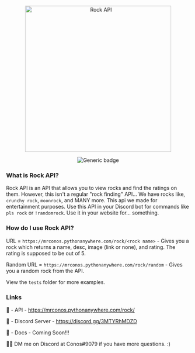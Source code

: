 <br/>

<div align="center">
    <img width="400" src="https://github.com/Mr-Conos/Rock-API/blob/master/Rock-API/img/rock-api.png?raw=true" alt="Rock API">
    
![Generic badge](https://img.shields.io/badge/Version-1.0.0-darkgrey.svg)
<br/>

</div> 



### What is Rock API?
Rock API is an API that allows you to view rocks and find the ratings on them. However, this isn't a regular "rock finding" API... We have rocks like, `crunchy rock`, `moonrock`, and MANY more. This api we made for entertainment purposes. Use this API in your Discord bot for commands like `pls rock` or `!randomrock`. Use it in your website for... something. 


### How do I use Rock API?

URL = `https://mrconos.pythonanywhere.com/rock/<rock name>` - Gives you a rock which returns a name, desc, image (link or none), and rating. The rating is supposed to be out of 5.

Random URL = `https://mrconos.pythonanywhere.com/rock/random` - Gives you a random rock from the API.

View the `tests` folder for more examples.

### Links
🔗 - API - https://mrconos.pythonanywhere.com/rock/

🔗 - Discord Server - https://discord.gg/3MTYRhMDZD

🔗 - Docs - Coming Soon!!!

💁‍♂️ DM me on Discord at Conos#9079 if you have more questions. :)



